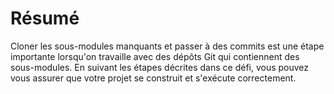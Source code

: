 # Résumé

Cloner les sous-modules manquants et passer à des commits est une étape importante lorsqu'on travaille avec des dépôts Git qui contiennent des sous-modules. En suivant les étapes décrites dans ce défi, vous pouvez vous assurer que votre projet se construit et s'exécute correctement.
